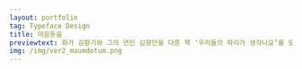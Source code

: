 ```yaml
---
layout: portfolio
tag: Typeface Design
title: 마음돋움
previewtext: 화가 김환기와 그의 연인 김향안을 다룬 책 ‘우리들의 파리가 생각나요’를 모티프로 디자인한 서체입니다. 본문용 고딕 서체이자 완성형 서체입니다. 열 길 물속은 알아도 사람의 마음은 모르듯이, 이름 붙여 말하기 어려운 마음과 감정들을 표현하는 데에 도움이 되었으면 하는 바람을 담았습니다.
img: /img/ver2_maumdotum.png
---
```


<div class="img_row">
	<img class="col three" src="{{ site.baseurl }}/img/maumdotum2/01.jpg" alt="" title="maumdotum01"/>
</div>



<div class="img_row">
	<img class="col three" src="{{ site.baseurl }}/img/maumdotum2/02.jpg" alt="" title="maumdotum02"/>
</div>




<div class="img_row">
	<img class="col three" src="{{ site.baseurl }}/img/maumdotum2/04.jpg" alt="" title="maumdotum04"/>
</div>

<div class="img_row">
	<img class="col three" src="{{ site.baseurl }}/img/maumdotum2/05.jpg" alt="" title="maumdotum05"/>
</div>

<div class="img_row">
	<img class="col three" src="{{ site.baseurl }}/img/maumdotum2/06.jpg" alt="" title="maumdotum06"/>
</div>

<div class="img_row">
	<img class="col three" src="{{ site.baseurl }}/img/maumdotum2/07.jpg" alt="" title="maumdotum07"/>
</div>

<div class="img_row">
	<img class="col three" src="{{ site.baseurl }}/img/maumdotum2/03.jpg" alt="" title="maumdotum03"/>
</div>



